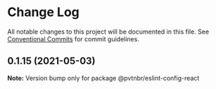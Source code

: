 # Change Log

All notable changes to this project will be documented in this file.
See [Conventional Commits](https://conventionalcommits.org) for commit guidelines.

## 0.1.15 (2021-05-03)

**Note:** Version bump only for package @pvtnbr/eslint-config-react
